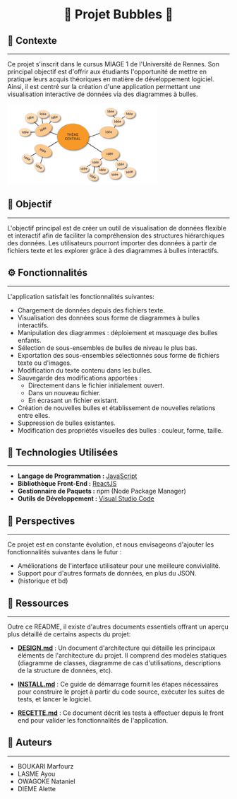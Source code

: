 <h1 align="center">🫧 Projet Bubbles 🫧</h1>


## 📜 Contexte
----------
Ce projet s'inscrit dans le cursus MIAGE 1 de l'Université de Rennes. Son principal objectif est d'offrir aux étudiants l'opportunité de mettre en pratique leurs acquis théoriques en matière de développement logiciel. Ainsi, il est centré sur la création d'une application permettant une visualisation interactive de données via des diagrammes à bulles.

![Exemple de Bubbles](images/bubbles-exemples.PNG)

## 🎯 Objectif
----------
L'objectif principal est de créer un outil de visualisation de données flexible et interactif afin de faciliter la compréhension des structures hiérarchiques des données. Les utilisateurs pourront importer des données à partir de fichiers texte et les explorer grâce à des diagrammes à bulles interactifs.


## ⚙️ Fonctionnalités 
----------
L'application satisfait les fonctionnalités suivantes:
- Chargement de données depuis des fichiers texte.
- Visualisation des données sous forme de diagrammes à bulles interactifs.
- Manipulation des diagrammes : déploiement et masquage des bulles enfants.
- Sélection de sous-ensembles de bulles de niveau le plus bas.
- Exportation des sous-ensembles sélectionnés sous forme de fichiers texte ou d'images.
- Modification du texte contenu dans les bulles.
- Sauvegarde des modifications apportées :
    - Directement dans le fichier initialement ouvert.
    - Dans un nouveau fichier.
    - En écrasant un fichier existant.
- Création de nouvelles bulles et établissement de nouvelles relations entre elles.
- Suppression de bulles existantes.
- Modification des propriétés visuelles des bulles : couleur, forme, taille.


## 🚀 Technologies Utilisées
----------
- **Langage de Programmation :** [JavaScript](https://www.javascript.com/)
- **Bibliothèque Front-End :** [ReactJS](https://fr.legacy.reactjs.org/)
- **Gestionnaire de Paquets :** npm (Node Package Manager)
- **Outils de Développement :** [Visual Studio Code](https://code.visualstudio.com/)


## 🔭 Perspectives
----------
Ce projet est en constante évolution, et nous envisageons d'ajouter les fonctionnalités suivantes dans le futur :
- Améliorations de l'interface utilisateur pour une meilleure convivialité.
- Support pour d'autres formats de données, en plus du JSON.
- (historique et bd)

## 📁 Ressources
----------

Outre ce README, il existe d'autres documents essentiels offrant un aperçu plus détaillé de certains aspects du projet:

- **[DESIGN.md](DESIGN.md)** : Un document d'architecture qui détaille les principaux éléments de l'architecture du projet. Il comprend des modèles statiques (diagramme de classes, diagramme de cas d'utilisations, descriptions de la structure de données, etc). 

- **[INSTALL.md](INSTALL.md)** : Ce guide de démarrage fournit les étapes nécessaires pour construire le projet à partir du code source, exécuter les suites de tests, et lancer le logiciel. 

- **[RECETTE.md](RECETTE.md)** : Ce document décrit les tests à effectuer depuis le front end pour valider les fonctionnalités de l'application.


## 🔗 Auteurs
----------
-   BOUKARI Marfourz
-   LASME Ayou
-   OWAGOKE Nataniel
-   DIEME Alette
